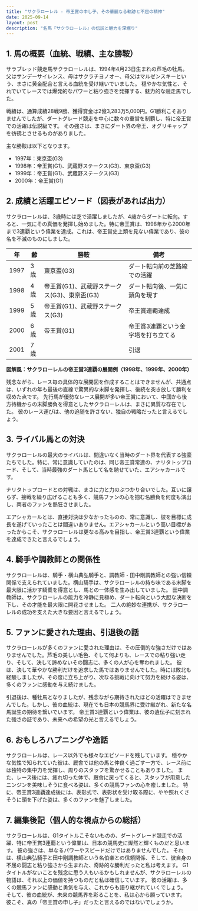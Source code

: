 ```yaml
---
title: "サクラローレル - 帝王賞の申し子、その華麗なる軌跡と不屈の精神"
date: 2025-09-14
layout: post
description: "名馬『サクラローレル』の伝説と魅力を深堀り"
---
```


## 1. 馬の概要（血統、戦績、主な勝鞍）

サラブレッド競走馬サクラローレルは、1994年4月23日生まれの芦毛の牡馬。父はサンデーサイレンス、母はサクラチヨノオー、母父はマルゼンスキーという、まさに黄金配合と言える血統を受け継いでいました。  穏やかな気性と、それでいてレースでは爆発的なパワーと粘り強さを発揮する、魅力的な競走馬でした。

戦績は、通算成績28戦9勝、獲得賞金は2億3,283万5,000円。G1勝利こそありませんでしたが、ダートグレード競走を中心に数々の重賞を制覇し、特に帝王賞での活躍は伝説級です。  その強さは、まさにダート界の帝王、オグリキャップを彷彿とさせるものがありました。

主な勝鞍は以下となります。

* 1997年：東京盃(G3)
* 1998年：帝王賞(G1)、武蔵野ステークス(G3)、東京盃(G3)
* 1999年：帝王賞(G1)、武蔵野ステークス(G3)
* 2000年：帝王賞(G1)


## 2. 成績と活躍エピソード（図表があれば出力）

サクラローレルは、3歳時には芝で活躍しましたが、4歳からダートに転向。すると、一気にその真価を発揮し始めました。特に帝王賞は、1998年から2000年まで3連覇という偉業を達成。これは、帝王賞史上類を見ない偉業であり、彼の名を不滅のものにしました。

| 年 | 齢 | 勝鞍 | 備考 |
|---|---|---|---|
| 1997 | 3歳 | 東京盃(G3) | ダート転向前の芝路線での活躍 |
| 1998 | 4歳 | 帝王賞(G1)、武蔵野ステークス(G3)、東京盃(G3) | ダート転向後、一気に頭角を現す |
| 1999 | 5歳 | 帝王賞(G1)、武蔵野ステークス(G3) | 帝王賞連覇達成 |
| 2000 | 6歳 | 帝王賞(G1) | 帝王賞3連覇という金字塔を打ち立てる |
| 2001 | 7歳 |  |  引退 |


**図解風：サクラローレルの帝王賞3連覇の展開例（1998年、1999年、2000年）**

残念ながら、レース毎の具体的な展開図を作成することはできませんが、共通点は、いずれの年も最後の直線で驚異的な末脚を発揮し、後続を突き放して勝利を収めた点です。  先行馬が優勢なレース展開が多い帝王賞において、中団から後方待機からの末脚勝負を得意としたサクラローレルは、まさに異質な存在でした。  彼のレース運びは、他の追随を許さない、独自の戦略だったと言えるでしょう。


## 3. ライバル馬との対決

サクラローレルの最大のライバルは、間違いなく当時のダート界を代表する強豪たちでした。特に、常に意識していたのは、同じ帝王賞常連の、ナリタトップロード、そして、当時最強のダート馬として名を馳せていた、エアシャカールです。

ナリタトップロードとの対戦は、まさに力と力のぶつかり合いでした。互いに譲らず、接戦を繰り広げることも多く、競馬ファンの心を掴む名勝負を何度も演出し、両者のファンを熱狂させました。

エアシャカールとは、直接対決は少なかったものの、常に意識し、彼を目標に成長を遂げていったことは間違いありません。エアシャカールという高い目標があったからこそ、サクラローレルは更なる高みを目指し、帝王賞3連覇という偉業を達成できたと言えるでしょう。


## 4. 騎手や調教師との関係性

サクラローレルは、騎手・横山典弘騎手と、調教師・田中剛調教師との強い信頼関係で支えられていました。横山騎手は、サクラローレルの持ち味である末脚を最大限に活かす騎乗を得意とし、馬との一体感を生み出していました。  田中調教師は、サクラローレルの能力を冷静に見極め、ダート転向という大胆な決断を下し、その才能を最大限に開花させました。  二人の絶妙な連携が、サクラローレルの成功を支えた大きな要因と言えるでしょう。


## 5. ファンに愛された理由、引退後の話

サクラローレルが多くのファンに愛された理由は、その圧倒的な強さだけではありませんでした。芦毛の美しい毛色、そして何よりも、レースでの粘り強い走り、そして、決して諦めないその闘志に、多くの人が心を奪われました。  彼は、決して華やかな勝利だけを追求した馬ではありませんでした。時には敗北も経験しましたが、その度に立ち上がり、次なる挑戦に向けて努力を続ける姿は、多くのファンに感動を与え続けました。

引退後は、種牡馬となりましたが、残念ながら期待されたほどの活躍はできませんでした。しかし、彼の血統は、現在でも日本の競馬界に受け継がれ、新たな名馬誕生の期待を繋いでいます。  帝王賞3連覇という偉業は、彼の遺伝子に刻まれた強さの証であり、未来への希望の光と言えるでしょう。


## 6. おもしろハプニングや逸話

サクラローレルは、レース以外でも様々なエピソードを残しています。  穏やかな気性で知られていた彼は、厩舎では他の馬と仲良く過ごす一方で、レース前には独特の集中力を発揮し、周りのスタッフを驚かせることもありました。  また、レース後には、疲れ切った体で、厩舎に戻ってくると、スタッフが用意したニンジンを美味しそうに食べる姿は、多くの競馬ファンの心を癒しました。  特に、帝王賞3連覇達成後には、表彰式で、表彰状を受け取る際に、やや照れくさそうに頭を下げた姿は、多くのファンを魅了しました。


## 7. 編集後記（個人的な視点からの総括）

サクラローレルは、G1タイトルこそないものの、ダートグレード競走での活躍、特に帝王賞3連覇という偉業は、日本の競馬史に燦然と輝くものだと思います。  彼の強さは、単なるパワーやスピードだけではありませんでした。  それは、横山典弘騎手と田中剛調教師という名伯楽との信頼関係、そして、彼自身の不屈の闘志と粘り強さから生まれた、奇跡的な勝利だったと私は考えます。  G1タイトルがないことを残念に思う人もいるかもしれませんが、サクラローレルの物語は、それ以上の価値を持つものだと私は確信しています。  彼の活躍は、多くの競馬ファンに感動と勇気を与え、これからも語り継がれていくでしょう。  そして、彼の血統が、未来の競馬界を彩ることを、私は心から願っています。  彼こそ、真の「帝王賞の申し子」だったと言えるのではないでしょうか。
